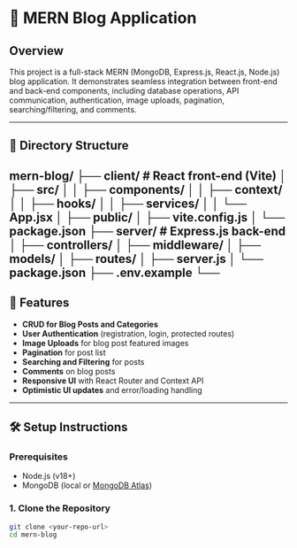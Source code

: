# 📝 MERN Blog Application

## Overview

This project is a full-stack MERN (MongoDB, Express.js, React.js, Node.js) blog application. It demonstrates seamless integration between front-end and back-end components, including database operations, API communication, authentication, image uploads, pagination, searching/filtering, and comments.

---

## 📂 Directory Structure
mern-blog/ ├── client/ # React front-end (Vite) │ ├── src/ │ │ ├── components/ │ │ ├── context/ │ │ ├── hooks/ │ │ ├── services/ │ │ └── App.jsx │ ├── public/ │ ├── vite.config.js │ └── package.json ├── server/ # Express.js back-end │ ├── controllers/ │ ├── middleware/ │ ├── models/ │ ├── routes/ │ ├── server.js │ └── package.json ├── .env.example └──
---

## 🚀 Features

- **CRUD for Blog Posts and Categories**
- **User Authentication** (registration, login, protected routes)
- **Image Uploads** for blog post featured images
- **Pagination** for post list
- **Searching and Filtering** for posts
- **Comments** on blog posts
- **Responsive UI** with React Router and Context API
- **Optimistic UI updates** and error/loading handling

---

## 🛠️ Setup Instructions

### Prerequisites

- Node.js (v18+)
- MongoDB (local or [MongoDB Atlas](https://www.mongodb.com/cloud/atlas))

### 1. Clone the Repository

```bash
git clone <your-repo-url>
cd mern-blog
